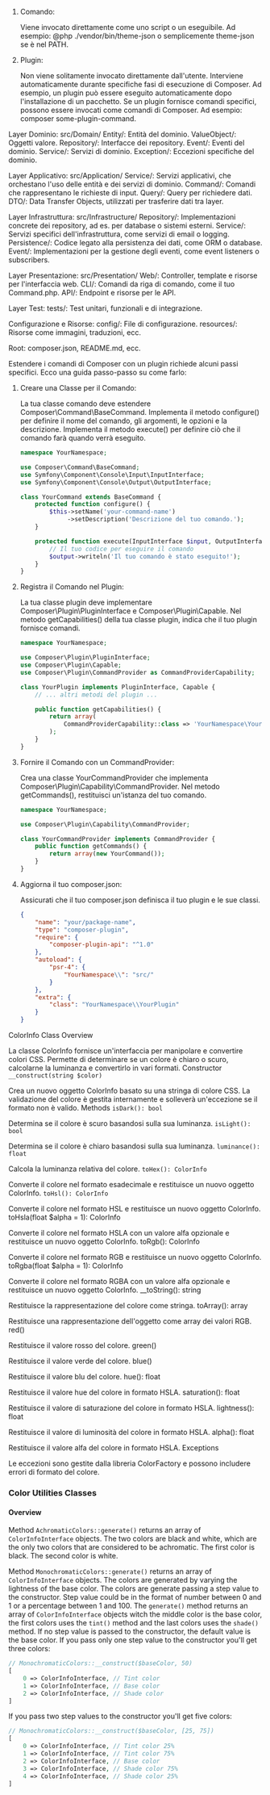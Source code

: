 
1. Comando:

   Viene invocato direttamente come uno script o un eseguibile.
   Ad esempio: @php ./vendor/bin/theme-json o semplicemente theme-json se è nel PATH.

2. Plugin:

   Non viene solitamente invocato direttamente dall'utente.
   Interviene automaticamente durante specifiche fasi di esecuzione di Composer. Ad esempio, un plugin può essere eseguito automaticamente dopo l'installazione di un pacchetto.
   Se un plugin fornisce comandi specifici, possono essere invocati come comandi di Composer. Ad esempio: composer some-plugin-command.


Layer Dominio:
    src/Domain/
        Entity/: Entità del dominio.
        ValueObject/: Oggetti valore.
        Repository/: Interfacce dei repository.
        Event/: Eventi del dominio.
        Service/: Servizi di dominio.
        Exception/: Eccezioni specifiche del dominio.

Layer Applicativo:
    src/Application/
        Service/: Servizi applicativi, che orchestano l'uso delle entità e dei servizi di dominio.
        Command/: Comandi che rappresentano le richieste di input.
        Query/: Query per richiedere dati.
        DTO/: Data Transfer Objects, utilizzati per trasferire dati tra layer.

Layer Infrastruttura:
    src/Infrastructure/
        Repository/: Implementazioni concrete dei repository, ad es. per database o sistemi esterni.
        Service/: Servizi specifici dell'infrastruttura, come servizi di email o logging.
        Persistence/: Codice legato alla persistenza dei dati, come ORM o database.
        Event/: Implementazioni per la gestione degli eventi, come event listeners o subscribers.

Layer Presentazione:
    src/Presentation/
        Web/: Controller, template e risorse per l'interfaccia web.
        CLI/: Comandi da riga di comando, come il tuo Command.php.
        API/: Endpoint e risorse per le API.

Layer Test:
    tests/: Test unitari, funzionali e di integrazione.

Configurazione e Risorse:
    config/: File di configurazione.
    resources/: Risorse come immagini, traduzioni, ecc.

Root:
    composer.json, README.md, ecc.


Estendere i comandi di Composer con un plugin richiede alcuni passi specifici. Ecco una guida passo-passo su come farlo:

1. Creare una Classe per il Comando:

   La tua classe comando deve estendere Composer\Command\BaseCommand.
   Implementa il metodo configure() per definire il nome del comando, gli argomenti, le opzioni e la descrizione.
   Implementa il metodo execute() per definire ciò che il comando farà quando verrà eseguito.

    ```php
    namespace YourNamespace;
    
    use Composer\Command\BaseCommand;
    use Symfony\Component\Console\Input\InputInterface;
    use Symfony\Component\Console\Output\OutputInterface;
    
    class YourCommand extends BaseCommand {
        protected function configure() {
            $this->setName('your-command-name')
                 ->setDescription('Descrizione del tuo comando.');
        }
    
        protected function execute(InputInterface $input, OutputInterface $output) {
            // Il tuo codice per eseguire il comando
            $output->writeln('Il tuo comando è stato eseguito!');
        }
    }
    ```

2. Registra il Comando nel Plugin:

   La tua classe plugin deve implementare Composer\Plugin\PluginInterface e Composer\Plugin\Capable.
   Nel metodo getCapabilities() della tua classe plugin, indica che il tuo plugin fornisce comandi.

    ```php
    namespace YourNamespace;
    
    use Composer\Plugin\PluginInterface;
    use Composer\Plugin\Capable;
    use Composer\Plugin\CommandProvider as CommandProviderCapability;
    
    class YourPlugin implements PluginInterface, Capable {
        // ... altri metodi del plugin ...
    
        public function getCapabilities() {
            return array(
                CommandProviderCapability::class => 'YourNamespace\YourCommandProvider',
            );
        }
    }
    ```
   
3. Fornire il Comando con un CommandProvider:

   Crea una classe YourCommandProvider che implementa Composer\Plugin\Capability\CommandProvider.
   Nel metodo getCommands(), restituisci un'istanza del tuo comando.

    ```php
    namespace YourNamespace;
    
    use Composer\Plugin\Capability\CommandProvider;
    
    class YourCommandProvider implements CommandProvider {
        public function getCommands() {
            return array(new YourCommand());
        }
    }
    ```
   
4. Aggiorna il tuo composer.json:

   Assicurati che il tuo composer.json definisca il tuo plugin e le sue classi.

    ```json
    {
        "name": "your/package-name",
        "type": "composer-plugin",
        "require": {
            "composer-plugin-api": "^1.0"
        },
        "autoload": {
            "psr-4": {
                "YourNamespace\\": "src/"
            }
        },
        "extra": {
            "class": "YourNamespace\\YourPlugin"
        }
    }
    
    ```



ColorInfo Class
Overview

La classe ColorInfo fornisce un'interfaccia per manipolare e convertire colori CSS. Permette di determinare se un colore è chiaro o scuro, calcolarne la luminanza e convertirlo in vari formati.
Constructor
`__construct(string $color)`

Crea un nuovo oggetto ColorInfo basato su una stringa di colore CSS. La validazione del colore è gestita internamente e solleverà un'eccezione se il formato non è valido.
Methods
`isDark(): bool`

Determina se il colore è scuro basandosi sulla sua luminanza.
`isLight(): bool`

Determina se il colore è chiaro basandosi sulla sua luminanza.
`luminance(): float`

Calcola la luminanza relativa del colore.
`toHex(): ColorInfo`

Converte il colore nel formato esadecimale e restituisce un nuovo oggetto ColorInfo.
`toHsl(): ColorInfo`

Converte il colore nel formato HSL e restituisce un nuovo oggetto ColorInfo.
toHsla(float $alpha = 1): ColorInfo

Converte il colore nel formato HSLA con un valore alfa opzionale e restituisce un nuovo oggetto ColorInfo.
toRgb(): ColorInfo

Converte il colore nel formato RGB e restituisce un nuovo oggetto ColorInfo.
toRgba(float $alpha = 1): ColorInfo

Converte il colore nel formato RGBA con un valore alfa opzionale e restituisce un nuovo oggetto ColorInfo.
__toString(): string

Restituisce la rappresentazione del colore come stringa.
toArray(): array

Restituisce una rappresentazione dell'oggetto come array dei valori RGB.
red()

Restituisce il valore rosso del colore.
green()

Restituisce il valore verde del colore.
blue()

Restituisce il valore blu del colore.
hue(): float

Restituisce il valore hue del colore in formato HSLA.
saturation(): float

Restituisce il valore di saturazione del colore in formato HSLA.
lightness(): float

Restituisce il valore di luminosità del colore in formato HSLA.
alpha(): float

Restituisce il valore alfa del colore in formato HSLA.
Exceptions

Le eccezioni sono gestite dalla libreria ColorFactory e possono includere errori di formato del colore.


### Color Utilities Classes

#### Overview

Method `AchromaticColors::generate()` returns an array of `ColorInfoInterface` objects.
The two colors are black and white, which are the only two colors that are considered to be achromatic.
The first color is black.
The second color is white.

Method `MonochromaticColors::generate()` returns an array of `ColorInfoInterface` objects.
The colors are generated by varying the lightness of the base color.
The colors are generate passing a step value to the constructor.
Step value could be in the format of number between 0 and 1 or a percentage between 1 and 100.
The `generate()` method returns an array of `ColorInfoInterface` objects witch the middle color is the base color, the first colors uses the `tint()` method and the last colors uses the `shade()` method.
If no step value is passed to the constructor, the default value is the base color.
If you pass only one step value to the constructor you'll get three colors:

```php
// MonochromaticColors::__construct($baseColor, 50)
[
    0 => ColorInfoInterface, // Tint color
    1 => ColorInfoInterface, // Base color
    2 => ColorInfoInterface, // Shade color
]
```

If you pass two step values to the constructor you'll get five colors:

```php
// MonochromaticColors::__construct($baseColor, [25, 75])
[
    0 => ColorInfoInterface, // Tint color 25%
    1 => ColorInfoInterface, // Tint color 75%
    2 => ColorInfoInterface, // Base color
    3 => ColorInfoInterface, // Shade color 75%
    4 => ColorInfoInterface, // Shade color 25%
]
```